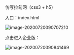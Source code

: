仿写拉勾网（css3 + h5）

入口：index.html

![image-20200720090707210](https://typora-1302628080.cos.ap-guangzhou.myqcloud.com/undefined/202007/20/090710-71662.png)

点击进入企业版：

![image-20200720090841469](https://typora-1302628080.cos.ap-guangzhou.myqcloud.com/undefined/202007/20/090843-434025.png)